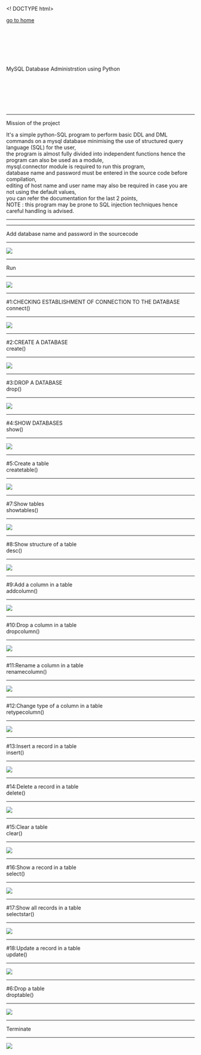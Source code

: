 <! DOCTYPE html>
<html>
<head>

<link rel="stylesheet" href="pysda.css">

<meta name="viewport" content="width=device-width,initial-scale=1.0">

</head>


<body>

<p class="home">
<a href="index.html">
go to home
</a>
</p>
   <br>
    <br>
    <br>
    <br>
    <br>
<p>MySQL Database Administrstion using Python</p>
<br>
<br>
<br>
<br>
<br>

<hr>

<p>
Mission of the project
</p>

<p>
It's a simple python-SQL program to perform basic DDL and DML commands on a mysql database minimising the use of structured query language (SQL) for the user,
<br>
the program is almost fully divided into independent functions hence the program can also be used as a module,
<br>
mysql.connector module is required to run this program,
<br>
database name and password must be entered in the source code before compilation,
<br>
editing of host name and user name may also be required in case you are not using the default values,
<br>
you can refer the documentation for the last 2 points,
<br>
NOTE : this program may be prone to SQL injection techniques hence careful handling is advised.
</p>

<hr>
<hr>

<p>
Add database name and password in the sourcecode
</p>

<hr>
<img src="1.png" id="a">
<hr>
<p id="r">
Run

</p>










<hr>
<img src="2.png">
<hr>
<p>
#1:CHECKING ESTABLISHMENT OF CONNECTION TO THE DATABASE
<br>
connect()
</p>

<hr>
<img src="3.png" id="1">

<hr>
<p>
#2:CREATE A DATABASE
<br>
create()
</p>
<hr>
<img src="4.png" id="2">
<hr>
<p>
#3:DROP A DATABASE
<br>
drop()
</p>
<hr>
<img src="5.png" id="3">
<hr>
<p>
#4:SHOW DATABASES
<br>
show()
</p>
<hr>
<img src="6.png" id="4">
<hr>
<p>
#5:Create a table
<br>
createtable()
</p>
<hr>
<img src="7.png" id="5">
<hr>
<p>
#7:Show tables
<br>
showtables()
</p>
<hr>
<img src="8.png" id="7">
<hr>
<p>
#8:Show structure of a table
<br>
desc()
</p>
<hr>
<img src="9.png" id="8">
<hr>
<p>
#9:Add a column in a table
<br>
addcolumn()
</p>
<hr>
<img src="a.png" id="9">
<hr>
<p>
#10:Drop a column in a table
<br>
dropcolumn()

</p>
<hr>
<img src="b.png" id="10">
<hr>
<p>
#11:Rename a column in a table
<br>
renamecolumn()
</p>
<hr>
<img src="c.png" id="11">
<hr>
<p>
#12:Change type of a column in a table
<br>
retypecolumn()
</p>
<hr>
<img src="d.png" id="12">
<hr>
<p>
#13:Insert a record in a table
<br>
insert()
</p>
<hr>
<img src="e.png" id="13">
<hr>
<p>
#14:Delete a record in a table
<br>
delete()
</p>
<hr>
<img src="f.png" id="14">
<hr>
<p>
#15:Clear a table
<br>
clear()
</p>
<hr>
<img src="g.png" id="15">
<hr>
<p>
#16:Show a record in a table
<br>
select()
</p>
<hr>
<img src="h.png" id="16">
<hr>
<p>
#17:Show all records in a table
<br>
selectstar()

</p>
<hr>
<img src="i.png" id="17">

<hr>
<p>
#18:Update a record in a table
<br>
update()
</p>
<hr>
<img src="j.png" id="18">

<hr>
<p>
#6:Drop a table
<br>
droptable()
</p>
<hr>
<img src="k.png" id="6">

<hr>
<p>
Terminate
</p>
<hr>
<img src="l.png" id="t">

</body>

